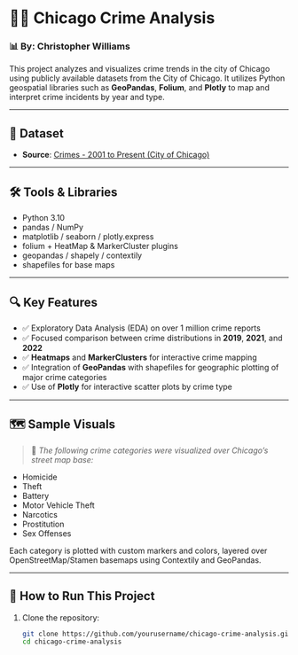 # 🕵️‍♂️ Chicago Crime Analysis  
### 📊 By: Christopher Williams

This project analyzes and visualizes crime trends in the city of Chicago using publicly available datasets from the City of Chicago. It utilizes Python geospatial libraries such as **GeoPandas**, **Folium**, and **Plotly** to map and interpret crime incidents by year and type.

---

## 📂 Dataset

- **Source**: [Crimes - 2001 to Present (City of Chicago)](https://data.cityofchicago.org/Public-Safety/Crimes-2001-to-Present/ijzp-q8t2)

---

## 🛠️ Tools & Libraries

- Python 3.10
- pandas / NumPy
- matplotlib / seaborn / plotly.express
- folium + HeatMap & MarkerCluster plugins
- geopandas / shapely / contextily
- shapefiles for base maps

---

## 🔍 Key Features

- ✅ Exploratory Data Analysis (EDA) on over 1 million crime reports  
- ✅ Focused comparison between crime distributions in **2019**, **2021**, and **2022**  
- ✅ **Heatmaps** and **MarkerClusters** for interactive crime mapping  
- ✅ Integration of **GeoPandas** with shapefiles for geographic plotting of major crime categories  
- ✅ Use of **Plotly** for interactive scatter plots by crime type  

---

## 🗺️ Sample Visuals

> 📍 *The following crime categories were visualized over Chicago’s street map base:*

- Homicide  
- Theft  
- Battery  
- Motor Vehicle Theft  
- Narcotics  
- Prostitution  
- Sex Offenses  

Each category is plotted with custom markers and colors, layered over OpenStreetMap/Stamen basemaps using Contextily and GeoPandas.

---

## 🧠 How to Run This Project

1. Clone the repository:
   ```bash
   git clone https://github.com/yourusername/chicago-crime-analysis.git
   cd chicago-crime-analysis
